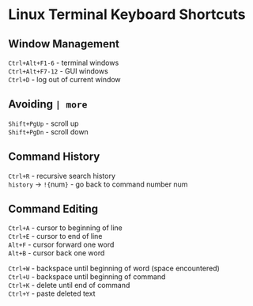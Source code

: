 # Linux Terminal Keyboard Shortcuts

## Window Management
`Ctrl+Alt+F1-6` - terminal windows <br>
`Ctrl+Alt+F7-12` - GUI windows <br>
`Ctrl+D` - log out of current window

## Avoiding `| more`
`Shift+PgUp` - scroll up <br>
`Shift+PgDn` - scroll down

## Command History
`Ctrl+R` - recursive search history <br>
`history` -> `!{`num`}` - go back to command number num

## Command Editing
`Ctrl+A` - cursor to beginning of line <br>
`Ctrl+E` - cursor to end of line <br>
`Alt+F` - cursor forward one word <br>
`Alt+B` - cursor back one word

`Ctrl+W` - backspace until beginning of word (space encountered) <br>
`Ctrl+U` - backspace until beginning of command <br>
`Ctrl+K` - delete until end of command <br>
`Ctrl+Y` - paste deleted text

